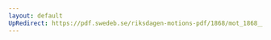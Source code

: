 ```yaml
---
layout: default
UpRedirect: https://pdf.swedeb.se/riksdagen-motions-pdf/1868/mot_1868__fk__00032/mot_1868__fk__00032_002.pdf
---
```

